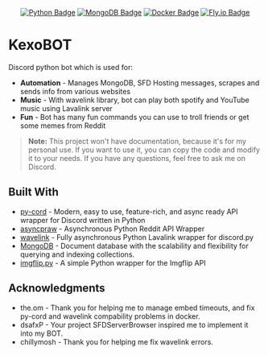 <div align = center>

[![Python Badge]][Python]
[![MongoDB Badge]][MongoDB]
[![Docker Badge]][Docker]
[![Fly.io Badge]][Fly.io]

</div>
<div align = left>

# KexoBOT

Discord python bot which is used for:
* **Automation** - Manages MongoDB, SFD Hosting messages, scrapes and sends info from various websites
* **Music** - With wavelink library, bot can play both spotify and YouTube music using Lavalink server
* **Fun** - Bot has many fun commands you can use to troll friends or get some memes from Reddit

> **Note:** This project won't have documentation, because it's for my personal use. If you want to use it, you can copy the code and modify it to your needs. If you have any questions, feel free to ask me on Discord.

## Built With

* [py-cord](https://docs.pycord.dev/en/stable/) - Modern, easy to use, feature-rich, and async ready API wrapper for Discord written in Python
* [asyncpraw](https://asyncpraw.readthedocs.io/en/stable/) - Asynchronous Python Reddit API Wrapper
* [wavelink](https://wavelink.dev/en/latest/) - Fully asynchronous Python Lavalink wrapper for discord.py
* [MongoDB](https://www.mongodb.com/) - Document database with the scalability and flexibility for querying and indexing collections.
* [imgflip.py](https://pypi.org/project/imgflip.py/) - A simple Python wrapper for the Imgflip API

## Acknowledgments

* the.om - Thank you for helping me to manage embed timeouts, and fix py-cord and wavelink compability problems in docker.
* dsafxP - Your project SFDServerBrowser inspired me to implement it into my BOT.
* chillymosh - Thank you for helping me fix wavelink errors.


[Python Badge]: https://img.shields.io/badge/python-3670A0?style=for-the-badge&logo=python&logoColor=ffdd54
[Python]: https://www.python.org/

[MongoDB Badge]: https://img.shields.io/badge/MongoDB-%234ea94b.svg?style=for-the-badge&logo=mongodb&logoColor=white
[MongoDB]: https://www.mongodb.com/

[Fly.io Badge]: https://img.shields.io/badge/Fly.io-purple?style=for-the-badge&logo=CLion
[Fly.io]: https://fly.io/

[Docker Badge]: https://img.shields.io/badge/docker-%230db7ed.svg?style=for-the-badge&logo=docker&logoColor=white
[Docker]: https://www.docker.com/
</div>